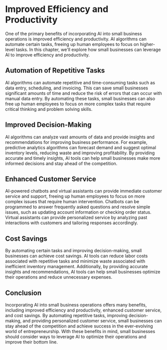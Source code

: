 Improved Efficiency and Productivity
=================================================================================

One of the primary benefits of incorporating AI into small business operations is improved efficiency and productivity. AI algorithms can automate certain tasks, freeing up human employees to focus on higher-level tasks. In this chapter, we'll explore how small businesses can leverage AI to improve efficiency and productivity.

Automation of Repetitive Tasks
------------------------------

AI algorithms can automate repetitive and time-consuming tasks such as data entry, scheduling, and invoicing. This can save small businesses significant amounts of time and reduce the risk of errors that can occur with manual data entry. By automating these tasks, small businesses can also free up human employees to focus on more complex tasks that require critical thinking and problem solving skills.

Improved Decision-Making
------------------------

AI algorithms can analyze vast amounts of data and provide insights and recommendations for improving business performance. For example, predictive analytics algorithms can forecast demand and suggest optimal inventory levels, reducing waste and improving profitability. By providing accurate and timely insights, AI tools can help small businesses make more informed decisions and stay ahead of the competition.

Enhanced Customer Service
-------------------------

AI-powered chatbots and virtual assistants can provide immediate customer service and support, freeing up human employees to focus on more complex issues that require human intervention. Chatbots can be programmed to answer frequently asked questions and resolve simple issues, such as updating account information or checking order status. Virtual assistants can provide personalized service by analyzing past interactions with customers and tailoring responses accordingly.

Cost Savings
------------

By automating certain tasks and improving decision-making, small businesses can achieve cost savings. AI tools can reduce labor costs associated with repetitive tasks and minimize waste associated with inefficient inventory management. Additionally, by providing accurate insights and recommendations, AI tools can help small businesses optimize their operations and reduce unnecessary expenses.

Conclusion
----------

Incorporating AI into small business operations offers many benefits, including improved efficiency and productivity, enhanced customer service, and cost savings. By automating repetitive tasks, improving decision-making, and providing personalized customer service, small businesses can stay ahead of the competition and achieve success in the ever-evolving world of entrepreneurship. With these benefits in mind, small businesses should consider ways to leverage AI to optimize their operations and improve their bottom line.
